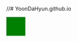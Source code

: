 //# YoonDaHyun.github.io

<!DOCTYPE html>
<html lang="en" dir="ltr">
  <head>
    <meta charset="utf-8">
    <title></title>
<style>
  div{
    width:50px;
    height:50px;
    background:green;
  }
</style>
    <script src="http://code.jquery.com/jquery-3.3.1.js"></script>
    <script>
      $(document).ready(function(){
        $("div").click(function(){
          $(this).animate({left:'+=60'},1000);
          $(this).animate({width:'+=60'},1000);
          $(this).animate({height:'+=60'},1000);
        });
      });
      </script>
  </head>
  <body>
    <div>
    </div>

  </body>
</html>
